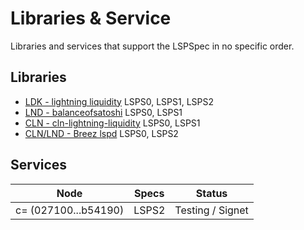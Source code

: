 # Libraries & Service

Libraries and services that support the LSPSpec in no specific order.

## Libraries

- [LDK - lightning liquidity](https://github.com/lightningdevkit/lightning-liquidity) LSPS0, LSPS1, LSPS2
- [LND - balanceofsatoshi](https://github.com/alexbosworth/balanceofsatoshis/tree/master/lsp) LSPS0, LSPS1
- [CLN - cln-lightning-liquidity](https://github.com/niteshbalusu11/cln-lightning-liquidity) LSPS0, LSPS1
- [CLN/LND - Breez lspd](https://github.com/breez/lspd) LSPS0, LSPS2

## Services

| Node                 | Specs       | Status           |
| -------------------- | ----------- | ---------------- |
| c= (027100...b54190) | LSPS2       | Testing / Signet |